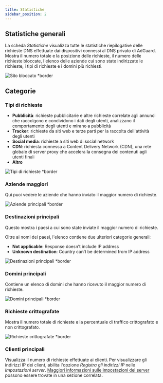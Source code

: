 ```yaml
---
title: Statistiche
sidebar_position: 2
---
```


## Statistiche generali

La scheda _Statistiche_ visualizza tutte le statistiche riepilogative delle richieste DNS effettuate dai dispositivi connessi al DNS privato di AdGuard. Mostra il numero totale e la posizione delle richieste, il numero delle richieste bloccate, l'elenco delle aziende cui sono state indirizzate le richieste, i tipi di richieste e i domini più richiesti.

![Sito bloccato \*border](https://cdn.adtidy.org/content/kb/dns/private/new_dns/statistics/overall_stats.png)

## Categorie

### Tipi di richieste

- **Pubblicità**: richieste pubblicitarie e altre richieste correlate agli annunci che raccolgono e condividono i dati degli utenti, analizzano il comportamento degli utenti e mirano a pubblicità
- **Tracker**: richieste da siti web e terze parti per la raccolta dell'attività degli utenti
- **Social media**: richieste a siti web di social network
- **CDN**: richiesta connessa a Content Delivery Network (CDN), una rete globale di server proxy che accelera la consegna dei contenuti agli utenti finali
- **Altro**

![Tipi di richieste \*border](https://cdn.adtidy.org/content/kb/dns/private/new_dns/statistics/request_types.png)

### Aziende maggiori

Qui puoi vedere le aziende che hanno inviato il maggior numero di richieste.

![Aziende principali \*border](https://cdn.adtidy.org/content/kb/dns/private/new_dns/statistics/top_companies.png)

### Destinazioni principali

Questo mostra i paesi a cui sono state inviate il maggior numero di richieste.

Oltre ai nomi dei paesi, l'elenco contiene due ulteriori categorie generali:

- **Not applicable**: Response doesn’t include IP address
- **Unknown destination**: Country can’t be determined from IP address

![Destinazioni principali \*border](https://cdn.adtidy.org/content/kb/dns/private/new_dns/statistics/top_destinations.png)

### Domini principali

Contiene un elenco di domini che hanno ricevuto il maggior numero di richieste.

![Domini principali \*border](https://cdn.adtidy.org/content/kb/dns/private/new_dns/statistics/top_domains.png)

### Richieste crittografate

Mostra il numero totale di richieste e la percentuale di traffico crittografato e non crittografato.

![Richieste crittografate \*border](https://cdn.adtidy.org/content/kb/dns/private/new_dns/statistics/encrypted_requests.png)

### Clienti principali

Visualizza il numero di richieste effettuate ai clienti. Per visualizzare gli indirizzi IP dei client, abilita l'opzione _Registra gli indirizzi IP_ nelle _Impostazioni server_. [Maggiori informazioni sulle impostazioni del server](/private-dns/server-and-settings/advanced.md) possono essere trovate in una sezione correlata.
